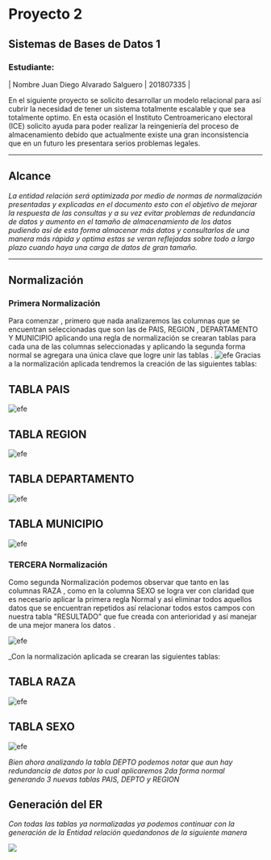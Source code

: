 
# Proyecto 2

## Sistemas de Bases de Datos 1

### Estudiante:

|    Nombre    Juan Diego Alvarado Salguero  |   201807335   |



En el siguiente proyecto se solicito desarrollar un modelo relacional para así cubrir la necesidad de tener un sistema totalmente escalable y que sea totalmente optimo.
En esta ocasión el Instituto Centroamericano electoral (ICE) solicito ayuda para poder realizar la reingeniería del proceso de almacenamiento debido que actualmente existe una gran inconsistencia que en un futuro les presentara serios problemas legales. 


---

## Alcance

_La entidad relación será optimizada por medio de normas de normalización presentadas y explicadas en el documento esto con el objetivo de mejorar la respuesta de las consultas y a su vez evitar problemas de redundancia de datos y aumento en el tamaño de almacenamiento de los datos pudiendo así de esta forma almacenar más datos y consultarlos de una manera más rápida y optima estas se veran reflejadas sobre todo a largo plazo cuando haya una carga de datos de gran tamaño._

---

## Normalización


### Primera Normalización

Para comenzar , primero que nada analizaremos las columnas que se encuentran seleccionadas que son las de PAIS, REGION , DEPARTAMENTO  Y MUNICIPIO  aplicando una regla de normalización se crearan tablas para cada una de las columnas seleccionadas  y aplicando  la segunda forma normal se agregara una única clave que logre unir las tablas .
 ![efe](https://github.com/Juandi22001/Predicas/blob/master/proyecto2_imagen1.JPG?raw=true)
Gracias a la normalización aplicada tendremos la creación de las siguientes tablas:

## TABLA  PAIS

 ![efe](https://github.com/Juandi22001/Predicas/blob/master/PAIS.JPG?raw=true)
## TABLA  REGION

 ![efe](https://github.com/Juandi22001/Predicas/blob/master/REGION.JPG?raw=true)





## TABLA  DEPARTAMENTO

 ![efe](https://github.com/Juandi22001/Predicas/blob/master/DEPARTAMENTO.JPG?raw=true)
## TABLA  MUNICIPIO

 ![efe](https://github.com/Juandi22001/Predicas/blob/master/MUNICIPIO.JPG?raw=true)

### TERCERA  Normalización

Como segunda Normalización podemos observar que tanto en las columnas RAZA , como en la columna SEXO  se logra ver con claridad que  es necesario aplicar la primera regla Normal  y así eliminar todos  aquellos datos que se encuentran repetidos así relacionar  todos estos campos con nuestra tabla "RESULTADO" que fue creada con anterioridad  y así manejar de una mejor manera los datos  .


 ![efe](https://github.com/Juandi22001/Predicas/blob/master/Temporal_raza_sexo.JPG?raw=true)

_Con  la normalización aplicada se crearan las siguientes tablas:

## TABLA RAZA

 ![efe](https://github.com/Juandi22001/Predicas/blob/master/RAZA.JPG?raw=true)

## TABLA  SEXO

 ![efe](https://github.com/Juandi22001/Predicas/blob/master/SEXO.JPG?raw=true)


_Bien ahora analizando la tabla DEPTO podemos notar que aun hay redundancia de datos por lo cual aplicaremos 2da forma normal generando 3 nuevas tablas PAIS, DEPTO y REGION_



## Generación del ER
_Con todas las tablas ya normalizadas ya podemos continuar con la generación de la Entidad relación quedandonos de la siguiente manera_

![](./IMG/ER.png)
